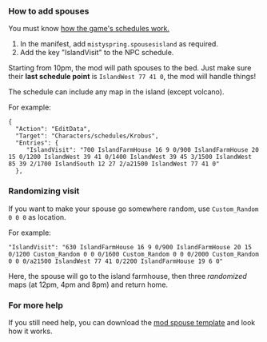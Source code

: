 ### How to add spouses

You must know [how the game's schedules work.](https://stardewvalleywiki.com/Modding:Schedule_data)


1. In the manifest, add `mistyspring.spousesisland` as required. 
2. Add the key "IslandVisit" to the NPC schedule.

Starting from 10pm, the mod will path spouses to the bed. Just make sure their __last schedule point__ is `IslandWest 77 41 0`, the mod will handle things!

The schedule can include any map in the island (except volcano).


For example:

```
{
  "Action": "EditData",
  "Target": "Characters/schedules/Krobus",
  "Entries": {
     "IslandVisit": "700 IslandFarmHouse 16 9 0/900 IslandFarmHouse 20 15 0/1200 IslandWest 39 41 0/1400 IslandWest 39 45 3/1500 IslandWest 85 39 2/1700 IslandSouth 12 27 2/a21500 IslandWest 77 41 0"
  },
```

### Randomizing visit

If you want to make your spouse go somewhere random, use `Custom_Random 0 0 0` as location.

For example:
```
"IslandVisit": "630 IslandFarmHouse 16 9 0/900 IslandFarmHouse 20 15 0/1200 Custom_Random 0 0 0/1600 Custom_Random 0 0 0/2000 Custom_Random 0 0 0/a21500 IslandWest 77 41 0/2200 IslandFarmHouse 19 6 0"
```

Here, the spouse will go to the island farmhouse, then three *randomized* maps (at 12pm, 4pm and 8pm) and return home.

### For more help

If you still need help, you can download the [mod spouse template](https://www.nexusmods.com/stardewvalley/mods/11037?tab=files) and look how it works.
